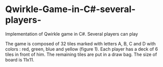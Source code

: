 # Qwirkle-Game-in-C#-several-players-
Implementation of Qwirkle game in C#. Several players can play

The game is composed of 32 tiles marked with
letters A, B, C and D with colors : red, green,
blue and yellow (figure 1). Each player has a
deck of 6 tiles in front of him. The remaining
tiles are put in a draw bag.
The size of board is 11x11.

